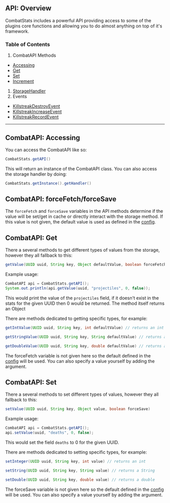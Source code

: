## API: Overview
CombatStats includes a powerful API providing access to some of the plugins core functions and allowing you to do almost anything on top of it's framework.

### Table of Contents
1. CombatAPI Methods
 * [Accessing](#api-access)
 * [Get](#api-get)
 * [Set](#api-set)
 * [Increment](#api-increment)
1. [StorageHandler](#storage)
1. Events
 * [KillstreakDestroyEvent](#events-ksdestory)
 * [KillstreakIncreaseEvent](#events-ksincrease)
 * [KillstreakRecordEvent](#events-ksrecord)
<hr>

## <span id="api-access">CombatAPI: Accessing
You can access the CombatAPI like so:
```java
CombatStats.getAPI()
```
This will return an instance of the CombatAPI class. You can also access the storage handler by doing:
```java
CombatStats.getInstance().getHandler()
```

## CombatAPI: forceFetch/forceSave
The ```forceFetch``` and ```forceSave``` variables in the API methods determine if the value will be set/get in cache or directly interact with the storage method. If this value is not given, the default value is used as defined in the [config](/config#options.instant-update).

## <span id="api-get">CombatAPI: Get</span>
There a several methods to get different types of values from the storage, however they all fallback to this:
```java
getValue(UUID uuid, String key, Object defaultValue, boolean forceFetch)
```
Example usage:
```java
CombatAPI api = CombatStats.getAPI();
System.out.println(api.getValue(uuid, "projectiles", 0, false));
```
This would print the value of the ```projectiles``` field, if it doesn't exist in the stats for the given UUID then 0 would be returned. The method itself returns an Object

There are methods dedicated to getting specific types, for example:
```java
getIntValue(UUID uuid, String key, int defaultValue) // returns an int
```
```java
getStringValue(UUID uuid, String key, String defaultValue) // returns a String
```
```java
getDoubleValue(UUID uuid, String key, double defaultValue) // returns a double
```
The forceFetch variable is not given here so the default defined in the [config](/config#options.instant-update) will be used. You can also specify a value yourself by adding the argument.

## <span id="api-set">CombatAPI: Set</span>
There a several methods to set different types of values, however they all fallback to this:
```java
setValue(UUID uuid, String key, Object value, boolean forceSave)
```

Example usage:
```java
CombatAPI api = CombatStats.getAPI();
api.setValue(uuid, "deaths", 0, false);
```
This would set the field ```deaths``` to 0 for the given UUID. 

There are methods dedicated to setting specific types, for example:
```java
setInteger(UUID uuid, String key, int value) // returns an int
```
```java
setString(UUID uuid, String key, String value) // returns a String
```
```java
setDouble(UUID uuid, String key, double value) // returns a double
```
The forceSave variable is not given here so the default defined in the [config](/config#options.instant-update) will be used. You can also specify a value yourself by adding the argument.